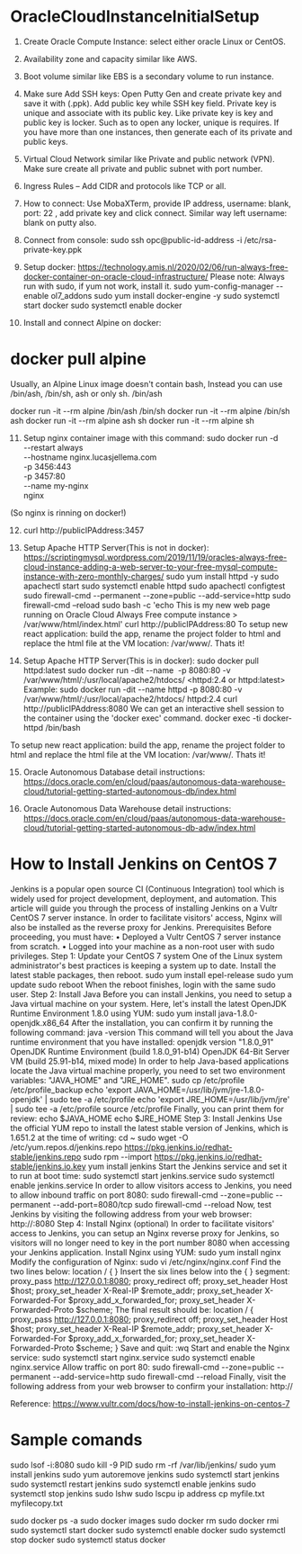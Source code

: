 # OracleCloudInstanceInitialSetup

1.	Create Oracle Compute Instance: select either oracle Linux or CentOS.
2.	Availability zone and capacity similar like AWS.
3.	Boot volume similar like EBS is a secondary volume to run instance.
4.	Make sure Add SSH keys: Open Putty Gen and create private key and save it with (.ppk). Add public key while SSH key field. Private key is unique and associate with its public key. Like private key is key and public key is locker. Such as to open any locker, unique is requires. If you have more than one instances, then generate each of its private and public keys.
5.	Virtual Cloud Network similar like Private and public network (VPN). Make sure create all private and public subnet with port number. 
6.	Ingress Rules – Add CIDR and protocols like TCP or all.
7.	How to connect: Use MobaXTerm, provide IP address, username: blank, port: 22 , add private key and click connect. Similar way left username: blank on putty also.
8.	Connect from console: sudo ssh opc@public-id-address -i /etc/rsa-private-key.ppk
9.	Setup docker: https://technology.amis.nl/2020/02/06/run-always-free-docker-container-on-oracle-cloud-infrastructure/
Please note: Always run with sudo, if yum not work, install it.
sudo yum-config-manager --enable ol7_addons
sudo yum install docker-engine -y
sudo systemctl start docker
sudo systemctl enable docker

10. Install and connect Alpine on docker:
# docker pull alpine
Usually, an Alpine Linux image doesn't contain bash, Instead you can use /bin/ash, /bin/sh, ash or only sh.
/bin/ash

docker run -it --rm alpine /bin/ash
/bin/sh
docker run -it --rm alpine /bin/sh
ash
docker run -it --rm alpine ash
sh
docker run -it --rm alpine sh

11. Setup nginx container image with this command:
sudo docker run -d \
--restart always \
--hostname nginx.lucasjellema.com \
-p 3456:443 \
-p 3457:80 \
--name my-nginx \
nginx 

(So nginx is rinning on docker!)

12.	curl http://publicIPAddress:3457

13.	Setup Apache HTTP Server(This is not in docker): https://scriptingmysql.wordpress.com/2019/11/19/oracles-always-free-cloud-instance-adding-a-web-server-to-your-free-mysql-compute-instance-with-zero-monthly-charges/
sudo yum install httpd -y
sudo apachectl start
sudo systemctl enable httpd
sudo apachectl configtest
sudo firewall-cmd --permanent --zone=public --add-service=http
sudo firewall-cmd –reload
sudo bash -c 'echo This is my new web page running on Oracle Cloud Always Free compute instance > /var/www/html/index.html'
curl http://publicIPAddress:80
To setup new react application: build the app, rename the project folder to html and replace the html file at the VM location: /var/www/. Thats it!

14. Setup Apache HTTP Server(This is in docker):
sudo docker pull httpd:latest
sudo docker run -dit --name <image name: httpd> -p 8080:80 -v /var/www/html/:/usr/local/apache2/htdocs/ <httpd:2.4 or httpd:latest>
Example: sudo docker run -dit --name httpd -p 8080:80 -v /var/www/html/:/usr/local/apache2/htdocs/ httpd:2.4
curl http://publicIPAddress:8080
We can get an interactive shell session to the container using the 'docker exec' command.
docker exec -ti docker-httpd /bin/bash

To setup new react application: build the app, rename the project folder to html and replace the html file at the VM location: /var/www/. Thats it!

15. Oracle Autonomous Database detail instructions:
https://docs.oracle.com/en/cloud/paas/autonomous-data-warehouse-cloud/tutorial-getting-started-autonomous-db/index.html

16. Oracle Autonomous Data Warehouse detail instructions:
https://docs.oracle.com/en/cloud/paas/autonomous-data-warehouse-cloud/tutorial-getting-started-autonomous-db-adw/index.html


# How to Install Jenkins on CentOS 7

Jenkins is a popular open source CI (Continuous Integration) tool which is widely used for project development, deployment, and automation.
This article will guide you through the process of installing Jenkins on a Vultr CentOS 7 server instance. In order to facilitate visitors' access, Nginx will also be installed as the reverse proxy for Jenkins.
Prerequisites
Before proceeding, you must have:
•	Deployed a Vultr CentOS 7 server instance from scratch.
•	Logged into your machine as a non-root user with sudo privileges.
Step 1: Update your CentOS 7 system
One of the Linux system administrator's best practices is keeping a system up to date. Install the latest stable packages, then reboot.
sudo yum install epel-release
sudo yum update
sudo reboot
When the reboot finishes, login with the same sudo user.
Step 2: Install Java
Before you can install Jenkins, you need to setup a Java virtual machine on your system. Here, let's install the latest OpenJDK Runtime Environment 1.8.0 using YUM:
sudo yum install java-1.8.0-openjdk.x86_64
After the installation, you can confirm it by running the following command:
java -version
This command will tell you about the Java runtime environment that you have installed:
openjdk version "1.8.0_91"
OpenJDK Runtime Environment (build 1.8.0_91-b14)
OpenJDK 64-Bit Server VM (build 25.91-b14, mixed mode)
In order to help Java-based applications locate the Java virtual machine properly, you need to set two environment variables: "JAVA_HOME" and "JRE_HOME".
sudo cp /etc/profile /etc/profile_backup
echo 'export JAVA_HOME=/usr/lib/jvm/jre-1.8.0-openjdk' | sudo tee -a /etc/profile
echo 'export JRE_HOME=/usr/lib/jvm/jre' | sudo tee -a /etc/profile
source /etc/profile
Finally, you can print them for review:
echo $JAVA_HOME
echo $JRE_HOME
Step 3: Install Jenkins
Use the official YUM repo to install the latest stable version of Jenkins, which is 1.651.2 at the time of writing:
cd ~ 
sudo wget -O /etc/yum.repos.d/jenkins.repo https://pkg.jenkins.io/redhat-stable/jenkins.repo
sudo rpm --import https://pkg.jenkins.io/redhat-stable/jenkins.io.key
yum install jenkins
Start the Jenkins service and set it to run at boot time:
sudo systemctl start jenkins.service
sudo systemctl enable jenkins.service
In order to allow visitors access to Jenkins, you need to allow inbound traffic on port 8080:
sudo firewall-cmd --zone=public --permanent --add-port=8080/tcp
sudo firewall-cmd --reload
Now, test Jenkins by visiting the following address from your web browser:
http://<your-Vultr-server-IP>:8080
Step 4: Install Nginx (optional)
In order to facilitate visitors' access to Jenkins, you can setup an Nginx reverse proxy for Jenkins, so visitors will no longer need to key in the port number 8080 when accessing your Jenkins application.
Install Nginx using YUM:
sudo yum install nginx
Modify the configuration of Nginx:
sudo vi /etc/nginx/nginx.conf
Find the two lines below:
location / {
}
Insert the six lines below into the { } segment:
proxy_pass http://127.0.0.1:8080;
proxy_redirect off;
proxy_set_header Host $host;
proxy_set_header X-Real-IP $remote_addr;
proxy_set_header X-Forwarded-For $proxy_add_x_forwarded_for;
proxy_set_header X-Forwarded-Proto $scheme;
The final result should be:
location / {
    proxy_pass http://127.0.0.1:8080;
    proxy_redirect off;
    proxy_set_header Host $host;
    proxy_set_header X-Real-IP $remote_addr;
    proxy_set_header X-Forwarded-For $proxy_add_x_forwarded_for;
    proxy_set_header X-Forwarded-Proto $scheme;
}
Save and quit:
:wq
Start and enable the Nginx service:
sudo systemctl start nginx.service
sudo systemctl enable nginx.service
Allow traffic on port 80:
sudo firewall-cmd --zone=public --permanent --add-service=http
sudo firewall-cmd --reload
Finally, visit the following address from your web browser to confirm your installation:
http://<your-Vultr-server-IP>


Reference: https://www.vultr.com/docs/how-to-install-jenkins-on-centos-7

# Sample comands
sudo lsof -i:8080
sudo kill -9 PID
sudo rm -rf /var/lib/jenkins/
sudo yum install jenkins
sudo yum autoremove jenkins
sudo systemctl start jenkins
sudo systemctl restart jenkins
sudo systemctl enable jenkins
sudo systemctl stop jenkins
sudo lshw
sudo lscpu
ip address
cp myfile.txt myfilecopy.txt

sudo docker ps -a
sudo docker images
sudo docker rm <container id>
sudo docker rmi <image id>
sudo systemctl start docker
sudo systemctl enable docker
sudo systemctl stop docker
sudo systemctl status docker

